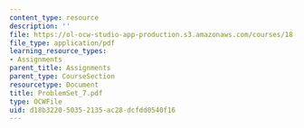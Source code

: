 ```yaml
---
content_type: resource
description: ''
file: https://ol-ocw-studio-app-production.s3.amazonaws.com/courses/18-04-complex-variables-with-applications-fall-1999/d18b322050352135ac28dcfdd0540f16_ProblemSet_7.pdf
file_type: application/pdf
learning_resource_types:
- Assignments
parent_title: Assignments
parent_type: CourseSection
resourcetype: Document
title: ProblemSet_7.pdf
type: OCWFile
uid: d18b3220-5035-2135-ac28-dcfdd0540f16
---
```

